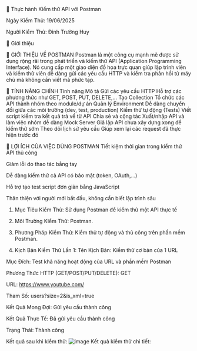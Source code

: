 🧪 Thực hành Kiểm thử API với Postman

Ngày Kiểm Thử: 19/06/2025

Người Kiểm Thử: Đinh Trường Huy

🚀 Giới thiệu

🧰 GIỚI THIỆU VỀ POSTMAN
Postman là một công cụ mạnh mẽ được sử dụng rộng rãi trong phát triển và kiểm thử API (Application Programming Interface). Nó cung cấp một giao diện đồ họa trực quan giúp lập trình viên và kiểm thử viên dễ dàng gửi các yêu cầu HTTP và kiểm tra phản hồi từ máy chủ mà không cần viết mã phức tạp.

🔑 TÍNH NĂNG CHÍNH
Tính năng	Mô tả
Gửi các yêu cầu HTTP	Hỗ trợ các phương thức như GET, POST, PUT, DELETE,...
Tạo Collection	Tổ chức các API thành nhóm theo module/dự án
Quản lý Environment	Dễ dàng chuyển đổi giữa các môi trường (dev, test, production)
Kiểm thử tự động (Tests)	Viết script kiểm tra kết quả trả về từ API
Chia sẻ và cộng tác	Xuất/nhập API và làm việc nhóm dễ dàng
Mock Server	Giả lập API chưa xây dựng xong để kiểm thử sớm
Theo dõi lịch sử yêu cầu	Giúp xem lại các request đã thực hiện trước đó

🎯 LỢI ÍCH CỦA VIỆC DÙNG POSTMAN
Tiết kiệm thời gian trong kiểm thử API thủ công

Giảm lỗi do thao tác bằng tay

Dễ dàng kiểm thử cả API có bảo mật (token, OAuth,...)

Hỗ trợ tạo test script đơn giản bằng JavaScript

Thân thiện với người mới bắt đầu, không cần biết lập trình sâu
1. Mục Tiêu Kiểm Thử: Sử dụng Postman để kiểm thử một API thực tế

2. Môi Trường Kiểm Thử: Postman.

3. Phương Pháp Kiểm Thử: Kiểm thử tự động và thủ công trên phần mềm Postman.

4. Kịch Bản Kiểm Thử Lần 1:
Tên Kịch Bản: Kiểm thử cơ bản của 1 URL

Mục Đích: Test khả năng hoạt động của URL và phần mềm Postman

Phương Thức HTTP (GET/POST/PUT/DELETE): GET

URL: https://www.youtube.com/

Tham Số: users?size=2&is_xml=true

Kết Quả Mong Đợi: Gửi yêu cầu thành công

Kết Quả Thực Tế: Đã gửi yêu cầu thành công

Trạng Thái: Thành công

Kết quả sau khi kiểm thử:
![image](https://github.com/user-attachments/assets/ff5f1bd9-60ff-40c4-a51c-4129cbc0f0c5)
Kết quả kiểm thử chi tiết:



